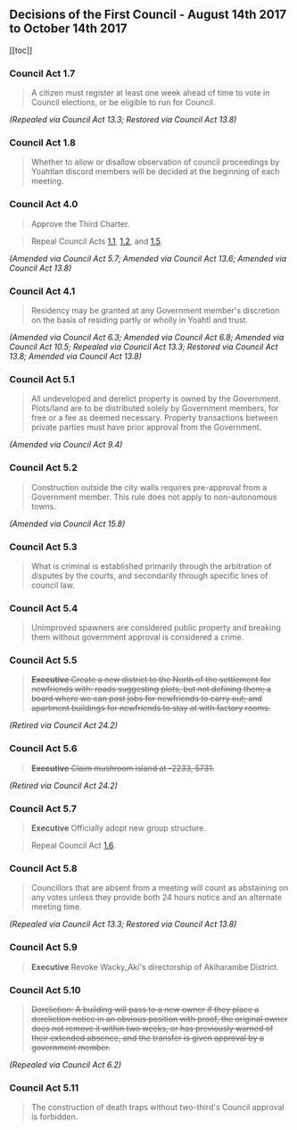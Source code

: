 ## Decisions of the First Council - August 14th 2017 to October 14th 2017

[[toc]]

### Council Act 1.7

> A citizen must register at least one week ahead of time to vote in Council elections, or be eligible to run for Council.

_(Repealed via Council Act 13.3; Restored via Council Act 13.8)_

### Council Act 1.8

> Whether to allow or disallow observation of council proceedings by Yoahtlan discord members will be decided at the beginning of each meeting.

### Council Act 4.0

> Approve the Third Charter.

> Repeal Council Acts [1.1](/government/council-acts/precursor.html#council-act-1-1), [1.2](/government/council-acts/precursor.html#council-act-1-2), and [1.5](/government/council-acts/precursor.html#council-act-1-5).

_(Amended via Council Act 5.7; Amended via Council Act 13.6; Amended via Council Act 13.8)_

### Council Act 4.1

> Residency may be granted at any Government member's discretion on the basis of residing partly or wholly in Yoahtl and trust.

_(Amended via Council Act 6.3; Amended via Council Act 6.8; Amended via Council Act 10.5; Repealed via Council Act 13.3; Restored via Council Act 13.8; Amended via Council Act 13.8)_

### Council Act 5.1

> All undeveloped and derelict property is owned by the Government. Plots/land are to be distributed solely by Government members, for free or a fee as deemed necessary. Property transactions between private parties must have prior approval from the Government.

_(Amended via Council Act 9.4)_

### Council Act 5.2

> Construction outside the city walls requires pre-approval from a Government member. This rule does not apply to non-autonomous towns.

_(Amended via Council Act 15.8)_

### Council Act 5.3

> What is criminal is established primarily through the arbitration of disputes by the courts, and secondarily through specific lines of council law.

### Council Act 5.4

> Unimproved spawners are considered public property and breaking them without government approval is considered a crime.

### Council Act 5.5

> ~~**Executive** Create a new district to the North of the settlement for newfriends with: roads suggesting plots, but not defining them; a board where we can post jobs for newfriends to carry out; and apartment buildings for newfriends to stay at with factory rooms.~~

_(Retired via Council Act 24.2)_

### Council Act 5.6

> ~~**Executive** Claim mushroom island at -2233, 5731.~~

_(Retired via Council Act 24.2)_

### Council Act 5.7

> **Executive** Officially adopt new group structure.

> Repeal Council Act [1.6](/government/council-acts/precursor.html#council-act-1-6).

### Council Act 5.8

> Councillors that are absent from a meeting will count as abstaining on any votes unless they provide both 24 hours notice and an alternate meeting time.

_(Repealed via Council Act 13.3; Restored via Council Act 13.8)_

### Council Act 5.9

> **Executive** Revoke Wacky_Aki's directorship of Akiharambe District.

### Council Act 5.10

> ~~Dereliction: A building will pass to a new owner if they place a dereliction notice in an obvious position with proof, the original owner does not remove it within two weeks, or has previously warned of their extended absence, and the transfer is given approval by a government member.~~

_(Repealed via Council Act 6.2)_

### Council Act 5.11

> The construction of death traps without two-third's Council approval is forbidden.
